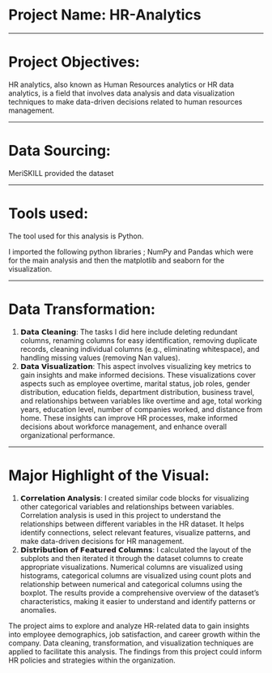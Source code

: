 # Project Name: HR-Analytics
---
# Project Objectives:
HR analytics, also known as Human Resources analytics or HR data analytics, is a field that involves data analysis and data visualization techniques to make data-driven decisions related to human resources management.

---
# Data Sourcing:
MeriSKILL provided the dataset

---
# Tools used:
The tool used for this analysis is Python. 

I imported the following python libraries ; NumPy and Pandas which were for the main analysis and then the matplotlib and seaborn for the visualization.

---
# Data Transformation:
1. 𝗗𝗮𝘁𝗮 𝗖𝗹𝗲𝗮𝗻𝗶𝗻𝗴: The tasks I did here include deleting redundant columns, renaming columns for easy identification, removing duplicate records, cleaning individual columns (e.g., eliminating whitespace), and handling missing values (removing Nan values).
2. 𝗗𝗮𝘁𝗮 𝗩𝗶𝘀𝘂𝗮𝗹𝗶𝘇𝗮𝘁𝗶𝗼𝗻: This aspect involves visualizing key metrics to gain insights and make informed decisions. These visualizations cover aspects such as employee overtime, marital status, job roles, gender distribution, education fields, department distribution, business travel, and relationships between variables like overtime and age, total working years, education level, number of companies worked, and distance from home. These insights can improve HR processes, make informed decisions about workforce management, and enhance overall organizational performance.

---
# Major Highlight of the Visual:
1. 𝗖𝗼𝗿𝗿𝗲𝗹𝗮𝘁𝗶𝗼𝗻 𝗔𝗻𝗮𝗹𝘆𝘀𝗶𝘀: I created similar code blocks for visualizing other categorical variables and relationships between variables. Correlation analysis is used in this project to understand the relationships between different variables in the HR dataset. It helps identify connections, select relevant features, visualize patterns, and make data-driven decisions for HR management.
2. 𝗗𝗶𝘀𝘁𝗿𝗶𝗯𝘂𝘁𝗶𝗼𝗻 𝗼𝗳 𝗙𝗲𝗮𝘁𝘂𝗿𝗲𝗱 𝗖𝗼𝗹𝘂𝗺𝗻𝘀: I calculated the layout of the subplots and then iterated it through the dataset columns to create appropriate visualizations. Numerical columns are visualized using histograms, categorical columns are visualized using count plots and relationship between numerical and categorical columns using the boxplot. The results provide a comprehensive overview of the dataset’s characteristics, making it easier to understand and identify patterns or anomalies.

The project aims to explore and analyze HR-related data to gain insights into employee demographics, job satisfaction, and career growth within the company. Data cleaning, transformation, and visualization techniques are applied to facilitate this analysis. The findings from this project could inform HR policies and strategies within the organization.

